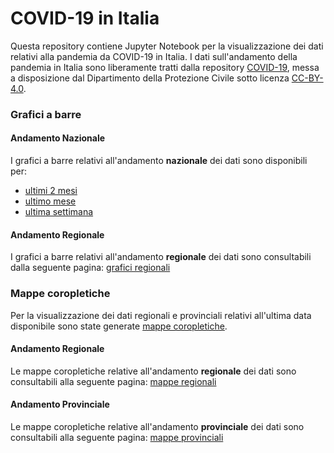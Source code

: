 # COVID-19 in Italia
Questa repository contiene Jupyter Notebook per la visualizzazione dei dati relativi alla pandemia da COVID-19 in Italia.
I dati sull'andamento della pandemia in Italia sono liberamente tratti dalla repository [COVID-19](https://github.com/pcm-dpc/COVID-19), messa a disposizione dal Dipartimento della Protezione Civile sotto licenza [CC-BY-4.0](https://creativecommons.org/licenses/by/4.0/deed.it).

### Grafici a barre

#### Andamento Nazionale
I grafici a barre relativi all'andamento **nazionale** dei dati sono disponibili per:
- [ultimi 2 mesi](markdown/grafici/andamento-nazionale/60gg/README.md)
- [ultimo mese](markdown/grafici/andamento-nazionale/30gg/README.md)
- [ultima settimana](markdown/grafici/andamento-nazionale/07gg/README.md)

#### Andamento Regionale
I grafici a barre relativi all'andamento **regionale** dei dati sono consultabili dalla seguente pagina: [grafici regionali](markdown/grafici/regioni/README.md)

### Mappe coropletiche
Per la visualizzazione dei dati regionali e provinciali relativi all'ultima data disponibile sono state generate [mappe coropletiche](https://it.wikipedia.org/wiki/Mappa_coropletica).

#### Andamento Regionale
Le mappe coropletiche relative all'andamento **regionale** dei dati sono consultabili alla seguente pagina: [mappe regionali](markdown/mappe/regioni/README.md)

#### Andamento Provinciale
Le mappe coropletiche relative all'andamento **provinciale** dei dati sono consultabili alla seguente pagina: [mappe provinciali](markdown/mappe/province/README.md)

<!--
### Struttura repository
La repository contiene attualmente 6 Jupyter Notebook, organizzati nel seguente modo:
- 3 Jupyter Notebook per il **pre-processing** dei dati:
    - [Pre-processing nazionale](notebook/andamento_nazionale_preproc.ipynb)
    - [Pre-processing regionale](notebook/regioni_preproc.ipynb)
    - [Pre-processing provinciale](notebook/province_preproc.ipynb)
- 3 Jupyter Notebook per la **visualizzazione** dei dati:
    - [Visualizzazione nazionale](notebook/andamento_nazionale_visual.ipynb)
    - [Visualizzazione regionale](notebook/regioni_visual.ipynb)
    - [Visualizzazione provinciale](notebook/province_visual.ipynb)
-->